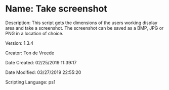 ﻿# Name: Take screenshot

Description: This script gets the dimensions of the users working display area and take a screenshot. The screenshot can be saved as a BMP, JPG or PNG in a location of choice.

Version: 1.3.4

Creator: Ton de Vreede

Date Created: 02/25/2019 11:39:17

Date Modified: 03/27/2019 22:55:20

Scripting Language: ps1

